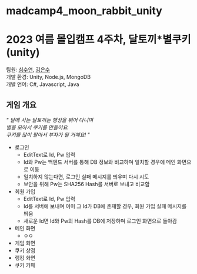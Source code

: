 # madcamp4_moon_rabbit_unity
2023 여름 몰입캠프 4주차, 달토끼*별쿠키(unity)   
==========
 팀원: [심수연](https://github.com/Shimsuyeon), [김은수](https://github.com/EunsuKim03)   
 개발 환경: Unity, Node.js, MongoDB   
 개발 언어: C#, Javascript, Java   

 게임 개요
 ---------
 *" 달에 사는 달토끼는 행성을 뛰어 다니며    
 별을 모아서 쿠키를 만들어요.   
 쿠키를 많이 팔아서 부자가 될 거예요! "*   

- 로그인
  - EditText로 Id, Pw 입력
  - Id와 Pw는 백엔드 서버를 통해 DB 정보와 비교하며 일치할 경우에 메인 화면으로 이동
  - 일치하지 않는다면, 로그인 실패 메시지를 띄우며 다시 시도
  - 보안을 위해 Pw는 SHA256 Hash를 서버로 보내고 비교함
- 회원 가입
  - EditText로 Id, Pw 입력
  - Id를 서버에 보내며 이미 그 Id가 DB에 존재할 경우, 회원 가입 실패 메시지를 띄움
  - 새로운 Id면 Id와 Pw의 Hash를 DB에 저장하며 로그인 화면으로 돌아감
- 메인 화면
  - ㅇㅇ
- 게임 화면
- 쿠키 상점
- 랭킹 화면
- 쿠키 카페
 
 
